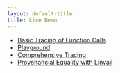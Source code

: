```yaml
---
layout: default-title
title: Live Demo
---
```


- [Basic Tracing of Function Calls](/demo/apply.html)
- [Playground](/demo/blank.html)
- [Comprehensive Tracing](/demo/trace.html)
- [Provenancial Equality with Linvail](/demo/track.html)
